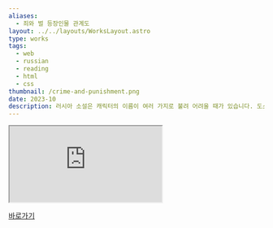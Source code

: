 ```yaml
---
aliases:
  - 죄와 벌 등장인물 관계도
layout: ../../layouts/WorksLayout.astro
type: works
tags:
  - web
  - russian
  - reading
  - html
  - css
thumbnail: /crime-and-punishment.png
date: 2023-10
description: 러시아 소설은 캐릭터의 이름이 여러 가지로 불려 어려울 때가 있습니다. 도스토옙스키의 소설 ‘죄와 벌' 등장인물의 풀네임, 모든 애칭, 그리고 간단한 설명을 포함한 등장인물 관계도를 정리하면서 동시에 CSS의 sticky position을 익혔습니다.
---
```

<iframe src="https://solm0.github.io/positions-n-margins/characters.html"></iframe>

[바로가기](https://solm0.github.io/positions-n-margins/characters.html)